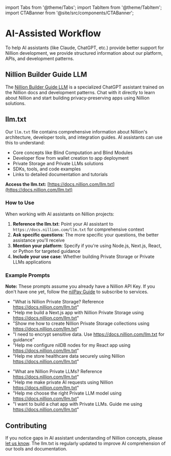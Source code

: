 import Tabs from '@theme/Tabs';
import TabItem from '@theme/TabItem';
import CTABanner from '@site/src/components/CTABanner';

# AI-Assisted Workflow

To help AI assistants (like Claude, ChatGPT, etc.) provide better support for Nillion development, we provide structured information about our platform, APIs, and development patterns.

## Nillion Builder Guide LLM

The [Nillion Builder Guide LLM](https://chatgpt.com/g/g-687e6e6b52508191bb1537b422aad489-nillion-builder-guide) is a specialized ChatGPT assistant trained on the Nillion docs and development patterns. Chat with it directly to learn about Nillion and start building privacy-preserving apps using Nillion solutions.

<CTABanner
  question='Nillion Builder LLM'
  instruction='The Nillion Builder Guide is a GPT to help developers build on Nillion.'
  buttonText='Open the LLM in ChatGPT'
  buttonLink='https://chatgpt.com/g/g-687e6e6b52508191bb1537b422aad489-nillion-builder-guide'
  event='open-nillion-builder-llm'
  external={true}
/>

## llm.txt

Our `llm.txt` file contains comprehensive information about Nillion's architecture, developer tools, and integration guides. AI assistants can use this to understand:

- Core concepts like Blind Computation and Blind Modules
- Developer flow from wallet creation to app deployment
- Private Storage and Private LLMs solutions
- SDKs, tools, and code examples
- Links to detailed documentation and tutorials

**Access the llm.txt:** [https://docs.nillion.com/llm.txt](https://docs.nillion.com/llm.txt)

### How to Use

When working with AI assistants on Nillion projects:

1. **Reference the llm.txt**: Point your AI assistant to `https://docs.nillion.com/llm.txt` for comprehensive context
2. **Ask specific questions**: The more specific your questions, the better assistance you'll receive
3. **Mention your platform**: Specify if you're using Node.js, Next.js, React, or Python for targeted guidance
4. **Include your use case**: Whether building Private Storage or Private LLMs applications

### Example Prompts

**Note:** These prompts assume you already have a Nillion API Key. If you don't have one yet, follow the [nilPay Guide](/build/network-api-access) to subscribe to services.

<Tabs>
<TabItem value='nilDB' label='Private Storage' default>

- "What is Nillion Private Storage? Reference https://docs.nillion.com/llm.txt"
- "Help me build a Next.js app with Nillion Private Storage using https://docs.nillion.com/llm.txt"
- "Show me how to create Nillion Private Storage collections using https://docs.nillion.com/llm.txt"
- "I need to encrypt sensitive data. Use https://docs.nillion.com/llm.txt for guidance"
- "Help me configure nilDB nodes for my React app using https://docs.nillion.com/llm.txt"
- "Help me store healthcare data securely using Nillion https://docs.nillion.com/llm.txt"

</TabItem>
<TabItem value='nilAI' label='Private LLMs' default>

- "What are Nillion Private LLMs? Reference https://docs.nillion.com/llm.txt"
- "Help me make private AI requests using Nillion https://docs.nillion.com/llm.txt"
- "Help me choose the right Private LLM model using https://docs.nillion.com/llm.txt"
- "I want to build a chat app with Private LLMs. Guide me using https://docs.nillion.com/llm.txt"

</TabItem>
</Tabs>

## Contributing

If you notice gaps in AI assistant understanding of Nillion concepts, please [let us know](https://github.com/NillionNetwork/nillion-docs/issues). The llm.txt is regularly updated to improve AI comprehension of our tools and documentation.
